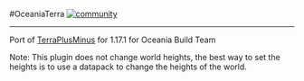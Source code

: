 #OceaniaTerra
[![community](https://go.buildtheearth.net/community-shield)](https://github.com/buildtheearth)

---
Port of [TerraPlusMinus](https://github.com/Build-the-Earth-Germany/TerraPlusMinus) for 1.17.1 for Oceania Build Team

Note: This plugin does not change world heights, the best way to set the heights is to use a datapack to change the heights of the world.